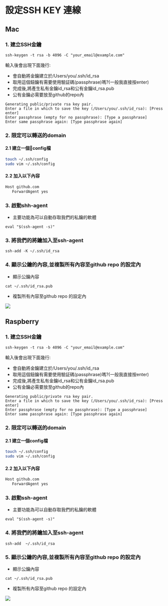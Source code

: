 # 設定SSH KEY 連線
## Mac
### 1. 建立SSH金鑰

```
ssh-keygen -t rsa -b 4096 -C "your_email@example.com"
```

輸入後會出現下面幾行:
- 會自動將金鑰建立於/Users/you/.ssh/id_rsa
- 取用這個鈕鑰有需要使用驗証碼(passphrase)嗎?(一般我直接按enter)
- 完成後,將產生私有金鑰id_rsa和公有金鑰id_rsa.pub
- 公有金鑰必需要放至github的repo內

```
Generating public/private rsa key pair.
Enter a file in which to save the key (/Users/you/.ssh/id_rsa): [Press enter]
Enter passphrase (empty for no passphrase): [Type a passphrase]
Enter same passphrase again: [Type passphrase again]
```

### 2. 限定可以轉送的domain
#### 2.1 建立一個config檔

```bash
touch ~/.ssh/config
sudo vim ~/.ssh/config 
```

#### 2.2 加入以下內容

```bash
Host github.com
   ForwardAgent yes
```
 
### 3. 啟動shh-agent
- 主要功能為可以自動存取我們的私鑰的軟體

```
eval "$(ssh-agent -s)"
```

### 3. 將我們的將鑰加入至ssh-agent

```
ssh-add -K ~/.ssh/id_rsa
```


### 4. 顯示公鑰的內容,並複製所有內容至github repo 的設定內
- 顯示公鑰內容

```
cat ~/.ssh/id_rsa.pub
```

- 複製所有內容至github repo 的設定內

![](./images/image1.png)


## Raspberry
### 1. 建立SSH金鑰

```
ssh-keygen -t rsa -b 4096 -C "your_email@example.com"
```

輸入後會出現下面幾行:
- 會自動將金鑰建立於/Users/you/.ssh/id_rsa
- 取用這個鈕鑰有需要使用驗証碼(passphrase)嗎?(一般我直接按enter)
- 完成後,將產生私有金鑰id_rsa和公有金鑰id_rsa.pub
- 公有金鑰必需要放至github的repo內

```
Generating public/private rsa key pair.
Enter a file in which to save the key (/Users/you/.ssh/id_rsa): [Press enter]
Enter passphrase (empty for no passphrase): [Type a passphrase]
Enter same passphrase again: [Type passphrase again]
```

### 2. 限定可以轉送的domain
#### 2.1 建立一個config檔

```bash
touch ~/.ssh/config
sudo vim ~/.ssh/config 
```

#### 2.2 加入以下內容

```bash
Host github.com
   ForwardAgent yes
```

### 3. 啟動ssh-agent
- 主要功能為可以自動存取我們的私鑰的軟體

```
eval "$(ssh-agent -s)"
```

 


### 4. 將我們的將鑰加入至ssh-agent

```
ssh-add  ~/.ssh/id_rsa
```


### 5. 顯示公鑰的內容,並複製所有內容至github repo 的設定內
- 顯示公鑰內容

```
cat ~/.ssh/id_rsa.pub
```

- 複製所有內容至github repo 的設定內

![](./images/image1.png)



